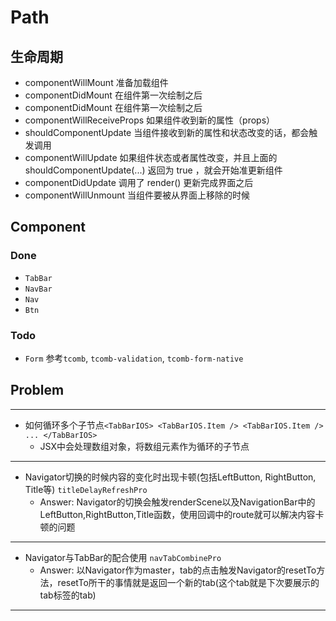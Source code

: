 # Path

## 生命周期
* componentWillMount         准备加载组件
* componentDidMount          在组件第一次绘制之后
* componentDidMount          在组件第一次绘制之后
* componentWillReceiveProps  如果组件收到新的属性（props）
* shouldComponentUpdate      当组件接收到新的属性和状态改变的话，都会触发调用
* componentWillUpdate        如果组件状态或者属性改变，并且上面的 shouldComponentUpdate(...) 返回为 true ，就会开始准更新组件
* componentDidUpdate         调用了 render() 更新完成界面之后
* componentWillUnmount       当组件要被从界面上移除的时候

## Component
### Done
* `TabBar`
* `NavBar`
* `Nav`
* `Btn`

### Todo
* `Form` 参考`tcomb`, `tcomb-validation`, `tcomb-form-native`

## Problem
***
* 如何循环多个子节点`<TabBarIOS> <TabBarIOS.Item /> <TabBarIOS.Item /> ... </TabBarIOS>`
  * JSX中会处理数组对象，将数组元素作为循环的子节点

***
* Navigator切换的时候内容的变化时出现卡顿(包括LeftButton, RightButton, Title等) `titleDelayRefreshPro`
  * Answer: Navigator的切换会触发renderScene以及NavigationBar中的LeftButton,RightButton,Title函数，使用回调中的route就可以解决内容卡顿的问题

***
* Navigator与TabBar的配合使用 `navTabCombinePro`
  * Answer: 以Navigator作为master，tab的点击触发Navigator的resetTo方法，resetTo所干的事情就是返回一个新的tab(这个tab就是下次要展示的tab标签的tab)

***
